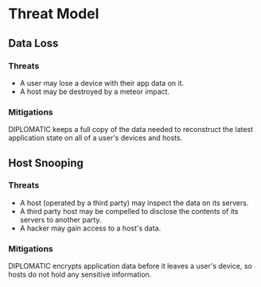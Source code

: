# Threat Model

## Data Loss

### Threats

- A user may lose a device with their app data on it.
- A host may be destroyed by a meteor impact.

### Mitigations

DIPLOMATIC keeps a full copy of the data needed to reconstruct the latest application state on all of a user's devices and hosts.

## Host Snooping

### Threats

- A host (operated by a third party) may inspect the data on its servers.
- A third party host may be compelled to disclose the contents of its servers to another party.
- A hacker may gain access to a host's data.

### Mitigations

DIPLOMATIC encrypts application data before it leaves a user's device, so hosts do not hold any sensitive information.
